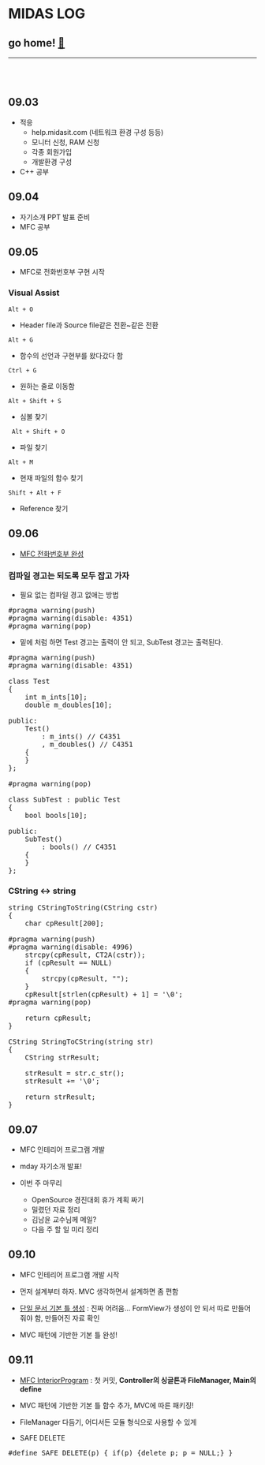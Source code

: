 # MIDAS LOG

## go home! [:house_with_garden:](https://github.com/wnsgml972/midas_log)

---

<br/><br/>

## 09.03

* 적응
  * help.midasit.com (네트워크 환경 구성 등등)
  * 모니터 신청, RAM 신청
  * 각종 회원가입
  * 개발환경 구성
* C++ 공부

## 09.04

* 자기소개 PPT 발표 준비
* MFC 공부

## 09.05

* MFC로 전화번호부 구현 시작

### Visual Assist

``Alt + O``
  - Header file과 Source file같은 전환~같은 전환

``Alt + G``
  - 함수의 선언과 구현부를 왔다갔다 함

``Ctrl + G``
  - 원하는 줄로 이동함

``Alt + Shift + S``
  - 심볼 찾기

`` Alt + Shift + O``
   - 파일 찾기

``Alt + M``
 - 현재 파일의 함수 찾기

``Shift + Alt + F``
 - Reference 찾기



## 09.06

* [MFC 전화번호부 완성](https://github.com/wnsgml972/MFCPhoneBook)

### 컴파일 경고는 되도록 모두 잡고 가자

* 필요 없는 컴파일 경고 없애는 방법

<pre>
#pragma warning(push)
#pragma warning(disable: 4351)
#pragma warning(pop)
</pre>

* 밑에 처럼 하면 Test 경고는 출력이 안 되고, SubTest 경고는 출력된다.

<pre>
#pragma warning(push)
#pragma warning(disable: 4351)

class Test
{
    int m_ints[10];
    double m_doubles[10];

public:
    Test()
        : m_ints() // C4351
        , m_doubles() // C4351
    {
    }
};

#pragma warning(pop)

class SubTest : public Test
{
    bool bools[10];

public:
    SubTest()
        : bools() // C4351
    {
    }
};
</pre>

### CString <-> string

<pre>
string CStringToString(CString cstr)
{
	char cpResult[200];

#pragma warning(push)
#pragma warning(disable: 4996)
	strcpy(cpResult, CT2A(cstr));
	if (cpResult == NULL)
	{
		strcpy(cpResult, "");
	}
	cpResult[strlen(cpResult) + 1] = '\0';
#pragma warning(pop)

	return cpResult;
}

CString StringToCString(string str)
{
	CString strResult;

	strResult = str.c_str();
	strResult += '\0';

	return strResult;
}
</pre>


## 09.07

* MFC 인테리어 프로그램 개발

* mday 자기소개 발표!

* 이번 주 마무리
  * OpenSource 경진대회 휴가 계획 짜기
  * 밀렸던 자료 정리
  * 김남윤 교수님께 메일?
  * 다음 주 할 일 미리 정리



## 09.10

* MFC 인테리어 프로그램 개발 시작

* 먼저 설계부터 하자. MVC 생각하면서 설계하면 좀 편함

* [단일 문서 기본 틀 생성](http://ryumin13.tistory.com/entry/mfc%EB%A1%9C-%ED%88%B4%EB%A7%8C%EB%93%A4%EA%B8%B0-%EA%B8%B0%EB%B3%B8-%EB%BC%88%EB%8C%80-%EB%A7%8C%EB%93%A4%EA%B8%B0?category=388236) : 진짜 어려움... FormView가 생성이 안 되서 따로 만들어 줘야 함, 만들어진 자료 확인

* MVC 패턴에 기반한 기본 틀 완성!



## 09.11

* [MFC InteriorProgram](https://github.com/wnsgml972/MFC-InteriorProgram) : 첫 커밋,   __Controller의 싱글톤과 FileManager, Main의 define__

* MVC 패턴에 기반한 기본 틀 함수 추가, MVC에 따른 패키징!

* FileManager 다듬기, 어디서든 모듈 형식으로 사용할 수 있게

* SAFE DELETE

<pre>
#define SAFE_DELETE(p) { if(p) {delete p; p = NULL;} }
</pre>
